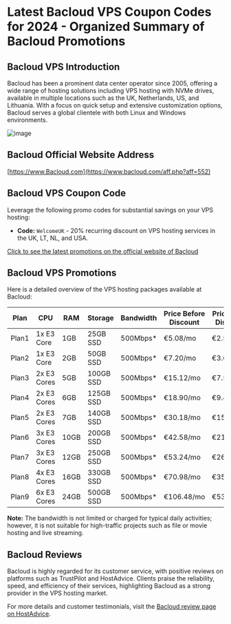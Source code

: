 # Latest Bacloud VPS Coupon Codes for 2024 - Organized Summary of Bacloud Promotions

## Bacloud VPS Introduction
Bacloud has been a prominent data center operator since 2005, offering a wide range of hosting solutions including VPS hosting with NVMe drives, available in multiple locations such as the UK, Netherlands, US, and Lithuania. With a focus on quick setup and extensive customization options, Bacloud serves a global clientele with both Linux and Windows environments.

![image](https://github.com/reddelzbri/Bacloud/assets/167682397/4498f7f7-8f6e-402b-bde4-f237a5204807)

## Bacloud Official Website Address
[https://www.Bacloud.com](https://www.bacloud.com/aff.php?aff=552)

## Bacloud VPS Coupon Code
Leverage the following promo codes for substantial savings on your VPS hosting:
- **Code:** `WelcomeUK` - 20% recurring discount on VPS hosting services in the UK, LT, NL, and USA.
  
[Click to see the latest promotions on the official website of Bacloud](https://www.bacloud.com/aff.php?aff=552)

## Bacloud VPS Promotions
Here is a detailed overview of the VPS hosting packages available at Bacloud:

| Plan     | CPU          | RAM    | Storage        | Bandwidth    | Price Before Discount | Price After Discount | Link                                                          |
|----------|--------------|--------|----------------|--------------|-----------------------|----------------------|---------------------------------------------------------------|
| Plan1    | 1x E3 Core   | 1GB    | 25GB SSD       | 500Mbps*     | €5.08/mo              | €2.54/mo             | [Order Now](https://www.bacloud.com/aff.php?aff=552)           |
| Plan2    | 1x E3 Core   | 2GB    | 50GB SSD       | 500Mbps*     | €7.20/mo              | €3.60/mo             | [Order Now](https://www.bacloud.com/aff.php?aff=552)           |
| Plan3    | 2x E3 Cores  | 5GB    | 100GB SSD      | 500Mbps*     | €15.12/mo             | €7.56/mo             | [Order Now](https://www.bacloud.com/aff.php?aff=552)           |
| Plan4    | 2x E3 Cores  | 6GB    | 125GB SSD      | 500Mbps*     | €18.90/mo             | €9.45/mo             | [Order Now](https://www.bacloud.com/aff.php?aff=552)           |
| Plan5    | 2x E3 Cores  | 7GB    | 140GB SSD      | 500Mbps*     | €30.18/mo             | €15.09/mo            | [Order Now](https://www.bacloud.com/aff.php?aff=552)           |
| Plan6    | 3x E3 Cores  | 10GB   | 200GB SSD      | 500Mbps*     | €42.58/mo             | €21.29/mo            | [Order Now](https://www.bacloud.com/aff.php?aff=552)           |
| Plan7    | 3x E3 Cores  | 12GB   | 250GB SSD      | 500Mbps*     | €53.24/mo             | €26.62/mo            | [Order Now](https://www.bacloud.com/aff.php?aff=552)           |
| Plan8    | 4x E3 Cores  | 16GB   | 330GB SSD      | 500Mbps*     | €70.98/mo             | €35.49/mo            | [Order Now](https://www.bacloud.com/aff.php?aff=552)           |
| Plan9    | 6x E3 Cores  | 24GB   | 500GB SSD      | 500Mbps*     | €106.48/mo            | €53.24/mo            | [Order Now](https://www.bacloud.com/aff.php?aff=552)           |

**Note:** The bandwidth is not limited or charged for typical daily activities; however, it is not suitable for high-traffic projects such as file or movie hosting and live streaming.

## Bacloud Reviews
Bacloud is highly regarded for its customer service, with positive reviews on platforms such as TrustPilot and HostAdvice. Clients praise the reliability, speed, and efficiency of their services, highlighting Bacloud as a strong provider in the VPS hosting market.

For more details and customer testimonials, visit the [Bacloud review page on HostAdvice](https://www.bacloud.com/aff.php?aff=552).
